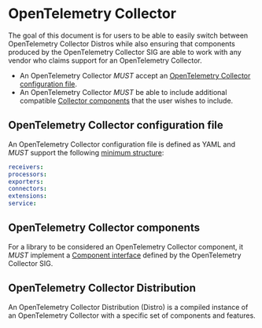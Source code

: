<!--- Hugo front matter used to generate the website version of this page:
path_base_for_github_subdir:
  from: tmp/otel/specification/collector/_index.md
  to: collector/README.md
--->

# OpenTelemetry Collector

The goal of this document is for users to be able to easily switch between
OpenTelemetry Collector Distros while also ensuring that components produced by
the OpenTelemetry Collector SIG are able to work with any vendor who claims
support for an OpenTelemetry Collector.

- An OpenTelemetry Collector _MUST_ accept an [OpenTelemetry Collector configuration
  file](#opentelemetry-collector-configuration-file).
- An OpenTelemetry Collector _MUST_ be able to include additional compatible
  [Collector components](#opentelemetry-collector-components) that
  the user wishes to include.

## OpenTelemetry Collector configuration file

An OpenTelemetry Collector configuration file is defined as YAML and _MUST_ support
the following [minimum structure](https://pkg.go.dev/go.opentelemetry.io/collector/otelcol#Config):

```yaml
receivers:
processors:
exporters:
connectors:
extensions:
service:
```

## OpenTelemetry Collector components

For a library to be considered an OpenTelemetry Collector component, it _MUST_
implement a [Component interface](https://pkg.go.dev/go.opentelemetry.io/collector/component#Component)
defined by the OpenTelemetry Collector SIG.

## OpenTelemetry Collector Distribution

An OpenTelemetry Collector Distribution (Distro) is a compiled instance
of an OpenTelemetry Collector with a specific set of components and features.
